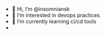 - 👋 Hi, I’m @insomniansk
- 👀 I’m interested in devops practices
- 🌱 I’m currently learning ci/cd tools
-

<!---
insomniansk/insomniansk is a ✨ special ✨ repository because its `README.md` (this file) appears on your GitHub profile.
You can click the Preview link to take a look at your changes.
--->
